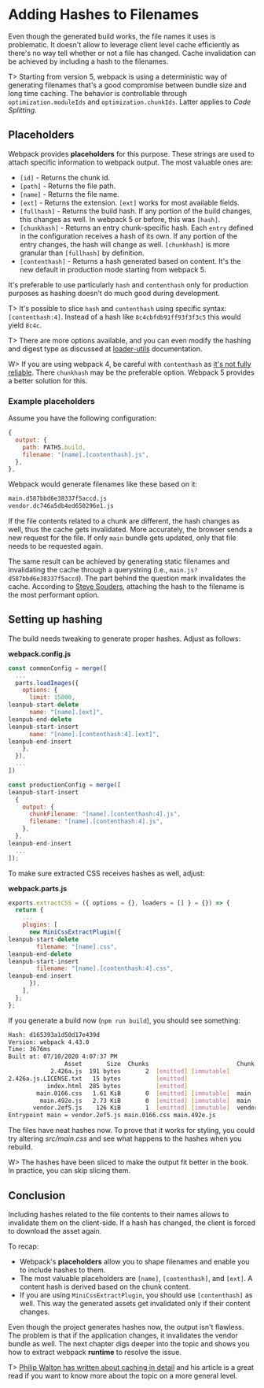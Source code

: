 # Adding Hashes to Filenames

Even though the generated build works, the file names it uses is problematic. It doesn't allow to leverage client level cache efficiently as there's no way tell whether or not a file has changed. Cache invalidation can be achieved by including a hash to the filenames.

T> Starting from version 5, webpack is using a deterministic way of generating filenames that's a good compromise between bundle size and long time caching. The behavior is controllable through `optimization.moduleIds` and `optimization.chunkIds`. Latter applies to _Code Splitting_.

## Placeholders

Webpack provides **placeholders** for this purpose. These strings are used to attach specific information to webpack output. The most valuable ones are:

- `[id]` - Returns the chunk id.
- `[path]` - Returns the file path.
- `[name]` - Returns the file name.
- `[ext]` - Returns the extension. `[ext]` works for most available fields.
- `[fullhash]` - Returns the build hash. If any portion of the build changes, this changes as well. In webpack 5 or before, this was `[hash]`.
- `[chunkhash]` - Returns an entry chunk-specific hash. Each `entry` defined in the configuration receives a hash of its own. If any portion of the entry changes, the hash will change as well. `[chunkhash]` is more granular than `[fullhash]` by definition.
- `[contenthash]` - Returns a hash generated based on content. It's the new default in production mode starting from webpack 5.

It's preferable to use particularly `hash` and `contenthash` only for production purposes as hashing doesn't do much good during development.

T> It's possible to slice `hash` and `contenthash` using specific syntax: `[contenthash:4]`. Instead of a hash like `8c4cbfdb91ff93f3f3c5` this would yield `8c4c`.

T> There are more options available, and you can even modify the hashing and digest type as discussed at [loader-utils](https://www.npmjs.com/package/loader-utils#interpolatename) documentation.

W> If you are using webpack 4, be careful with `contenthash` as [it's not fully reliable](https://github.com/webpack/webpack/issues/11146). There `chunkhash` may be the preferable option. Webpack 5 provides a better solution for this.

### Example placeholders

Assume you have the following configuration:

```javascript
{
  output: {
    path: PATHS.build,
    filename: "[name].[contenthash].js",
  },
},
```

Webpack would generate filenames like these based on it:

```bash
main.d587bbd6e38337f5accd.js
vendor.dc746a5db4ed650296e1.js
```

If the file contents related to a chunk are different, the hash changes as well, thus the cache gets invalidated. More accurately, the browser sends a new request for the file. If only `main` bundle gets updated, only that file needs to be requested again.

The same result can be achieved by generating static filenames and invalidating the cache through a querystring (i.e., `main.js?d587bbd6e38337f5accd`). The part behind the question mark invalidates the cache. According to [Steve Souders](http://www.stevesouders.com/blog/2008/08/23/revving-filenames-dont-use-querystring/), attaching the hash to the filename is the most performant option.

## Setting up hashing

The build needs tweaking to generate proper hashes. Adjust as follows:

**webpack.config.js**

```javascript
const commonConfig = merge([
  ...
  parts.loadImages({
    options: {
      limit: 15000,
leanpub-start-delete
      name: "[name].[ext]",
leanpub-end-delete
leanpub-start-insert
      name: "[name].[contenthash:4].[ext]",
leanpub-end-insert
    },
  }),
  ...
])

const productionConfig = merge([
leanpub-start-insert
  {
    output: {
      chunkFilename: "[name].[contenthash:4].js",
      filename: "[name].[contenthash:4].js",
    },
  },
leanpub-end-insert
  ...
]);
```

To make sure extracted CSS receives hashes as well, adjust:

**webpack.parts.js**

```javascript
exports.extractCSS = ({ options = {}, loaders = [] } = {}) => {
  return {
    ...
    plugins: [
      new MiniCssExtractPlugin({
leanpub-start-delete
        filename: "[name].css",
leanpub-end-delete
leanpub-start-insert
        filename: "[name].[contenthash:4].css",
leanpub-end-insert
      }),
    ],
  };
};
```

If you generate a build now (`npm run build`), you should see something:

```bash
Hash: d165393a1d50d17e439d
Version: webpack 4.43.0
Time: 3676ms
Built at: 07/10/2020 4:07:37 PM
                Asset       Size  Chunks                         Chunk Names
            2.426a.js  191 bytes       2  [emitted] [immutable]
2.426a.js.LICENSE.txt   15 bytes          [emitted]
           index.html  285 bytes          [emitted]
        main.0166.css   1.61 KiB       0  [emitted] [immutable]  main
         main.492e.js   2.73 KiB       0  [emitted] [immutable]  main
       vendor.2ef5.js    126 KiB       1  [emitted] [immutable]  vendor
Entrypoint main = vendor.2ef5.js main.0166.css main.492e.js
```

The files have neat hashes now. To prove that it works for styling, you could try altering _src/main.css_ and see what happens to the hashes when you rebuild.

W> The hashes have been sliced to make the output fit better in the book. In practice, you can skip slicing them.

## Conclusion

Including hashes related to the file contents to their names allows to invalidate them on the client-side. If a hash has changed, the client is forced to download the asset again.

To recap:

- Webpack's **placeholders** allow you to shape filenames and enable you to include hashes to them.
- The most valuable placeholders are `[name]`, `[contenthash]`, and `[ext]`. A content hash is derived based on the chunk content.
- If you are using `MiniCssExtractPlugin`, you should use `[contenthash]` as well. This way the generated assets get invalidated only if their content changes.

Even though the project generates hashes now, the output isn't flawless. The problem is that if the application changes, it invalidates the vendor bundle as well. The next chapter digs deeper into the topic and shows you how to extract webpack **runtime** to resolve the issue.

T> [Philip Walton has written about caching in detail](https://philipwalton.com/articles/cascading-cache-invalidation/) and his article is a great read if you want to know more about the topic on a more general level.
